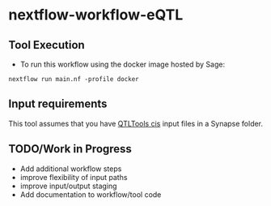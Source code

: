 # nextflow-workflow-eQTL

## Tool Execution

- To run this workflow using the docker image hosted by Sage:

`nextflow run main.nf -profile docker`


## Input requirements

This tool assumes that you have [QTLTools cis](https://qtltools.github.io/qtltools/) input files in a Synapse folder. 


## TODO/Work in Progress

- Add additional workflow steps
- improve flexibility of input paths
- improve input/output staging
- Add documentation to workflow/tool code
